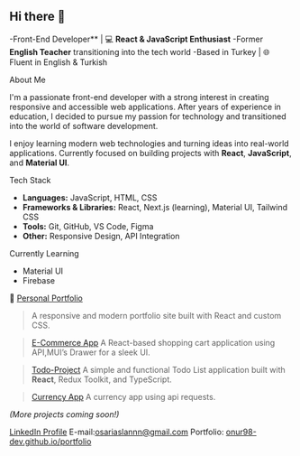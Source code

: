 ## Hi there 👋

-Front-End Developer** | 💻 **React & JavaScript Enthusiast** 
-Former **English Teacher** transitioning into the tech world 
-Based in Turkey | 🌐 Fluent in English & Turkish

About Me

I'm a passionate front-end developer with a strong interest in creating responsive and accessible web applications. After years of experience in education, I decided to pursue my passion for technology and transitioned into the world of software development.

I enjoy learning modern web technologies and turning ideas into real-world applications. Currently focused on building projects with **React**, **JavaScript**, and **Material UI**.

Tech Stack

- **Languages:** JavaScript, HTML, CSS
- **Frameworks & Libraries:** React, Next.js (learning), Material UI, Tailwind CSS
- **Tools:** Git, GitHub, VS Code, Figma
- **Other:** Responsive Design, API Integration
  
Currently Learning

- Material UI
- Firebase

🔹 [Personal Portfolio](https://onur98-dev.github.io/portfolio/)
> A responsive and modern portfolio site built with React and custom CSS.

> [E-Commerce App](https://onur98-dev.github.io/e-commercial/)
> A React-based shopping cart application using API,MUI’s Drawer for a sleek UI.

> [Todo-Project](https://onur98-dev.github.io/todo-project/)
> A simple and functional Todo List application built with **React**, Redux Toolkit, and TypeScript.

> [Currency App](https://onur98-dev.github.io/currency/)
  A currency app using api requests.
> 
*(More projects coming soon!)*

[LinkedIn Profile](https://www.linkedin.com/in/onur-sar%C4%B1aslan-a747a1364/)
E-mail:osariaslannn@gmail.com
Portfolio: [onur98-dev.github.io/portfolio](https://onur98-dev.github.io/portfolio/)
